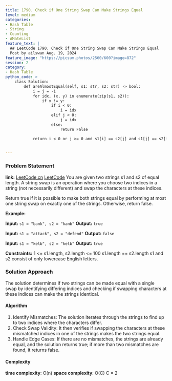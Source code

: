 ```yaml
---
title: 1790. Check if One String Swap Can Make Strings Equal
level: medium
categories:
- Hash Table
- String
- Counting
- AMateList
feature_text: |
  ## LeetCode 1790. Check if One String Swap Can Make Strings Equal
  Post by ailswan Aug. 19, 2024
feature_image: "https://picsum.photos/2560/600?image=872"
session: 2
category:
- Hash Table
python_code: >
    class Solution:
        def areAlmostEqual(self, s1: str, s2: str) -> bool:
            i = j = -1
            for idx, (x, y) in enumerate(zip(s1, s2)):
                if x != y:
                    if i < 0:
                        i = idx
                    elif j < 0:
                        j = idx
                    else:
                        return False

            return i < 0 or j >= 0 and s1[i] == s2[j] and s1[j] == s2[i]
      

---
```


### Problem Statement
**link:**
[LeetCode.cn](https://leetcode.cn/problems/largest-plus-sign/)
[LeetCode](https://leetcode.com/largest-plus-sign/)
You are given two strings s1 and s2 of equal length. A string swap is an operation where you choose two indices in a string (not necessarily different) and swap the characters at these indices.

Return true if it is possible to make both strings equal by performing at most one string swap on exactly one of the strings. Otherwise, return false.

**Example:**

**Input:** `s1 = "bank", s2 = "kanb"`
**Output:** `true`

**Input:** `s1 = "attack", s2 = "defend"`
**Output:** `false`

**Input:** `s1 = "kelb", s2 = "kelb"`
**Output:** `true`


**Constraints:**
1 <= s1.length, s2.length <= 100
s1.length == s2.length
s1 and s2 consist of only lowercase English letters.

### Solution Approach
The solution determines if two strings can be made equal with a single swap by identifying differing indices and checking if swapping characters at these indices can make the strings identical.

#### Algorithm
1. Identify Mismatches: The solution iterates through the strings to find up to two indices where the characters differ.
2. Check Swap Validity: It then verifies if swapping the characters at these mismatched indices in one of the strings makes the two strings equal.
3. Handle Edge Cases: If there are no mismatches, the strings are already equal, and the solution returns true; if more than two mismatches are found, it returns false.

#### Complexity
 **time complexity**: O(n)
 **space complexity**: O(C) C = 2